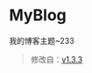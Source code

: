 # MyBlog
我的博客主题~233

> 修改自：[v1.3.3](https://github.com/BNDong/Cnblogs-Theme-SimpleMemory/tree/v1.3.3)
